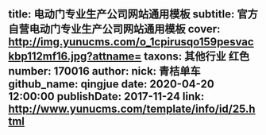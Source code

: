 title: 电动门专业生产公司网站通用模板
subtitle: 官方自营电动门专业生产公司网站通用模板
cover: http://img.yunucms.com/o_1cpirusqo159pesvackbp112mf16.jpg?attname=
taxons: 其他行业 红色
number: 170016
author:
  nick: 青桔单车
  github_name: qingjue
date: 2020-04-20 12:00:00
publishDate: 2017-11-24
link: http://www.yunucms.com/template/info/id/25.html
---